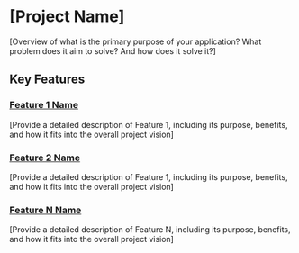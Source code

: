 # [Project Name]

[Overview of what is the primary purpose of your application? What problem does it aim to solve? And how does it solve it?]

## Key Features

### [Feature 1 Name](features/[feature1-folder]/[feature1-file].md)
[Provide a detailed description of Feature 1, including its purpose, benefits, and how it fits into the overall project vision]

### [Feature 2 Name](features/[feature2-folder]/[feature2-file].md)
[Provide a detailed description of Feature 1, including its purpose, benefits, and how it fits into the overall project vision]

### [Feature N Name](features/[featureN-folder]/[featureN-file].md)
[Provide a detailed description of Feature N, including its purpose, benefits, and how it fits into the overall project vision]
